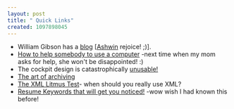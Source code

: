 ```yaml
--- 
layout: post
title: " Quick Links"
created: 1097898045
---
```

<ul><li>William Gibson has a <a href="http://www.williamgibsonbooks.com/blog/blog.asp">blog</a> [<a href="http://www.ashwink.net">Ashwin</a> rejoice! ;)].</li>
<li><a href="http://polaris.gseis.ucla.edu/pagre/how-to-help.html">How to help somebody to use a computer</a> -next time when my mom asks for help, she won't be disappointed! :)</li>
<li>The cockpit design is catastrophically <a href="http://www.scienceblog.com/community/modules.php?name=News&file=article&sid=4352">unusable!</a> </li>
<li><a href="http://www.intranetjournal.com/articles/200405/ij_05_18_04a.html">The art of archiving</a></li>
<li><a href="http://msdn.microsoft.com/XML/BuildingXML/XMLColumns/default.aspx?pull=/library/en-us/dnexxml/html/xml10202004.asp">The XML Litmus Test</a>- when should you really use XML?</li>
<li><a href="http://blogs.msdn.com/JobsBlog/archive/2004/10/13/242011.aspx">Resume Keywords that will get you noticed!</a> -wow wish I had known this before!</li></ul>

